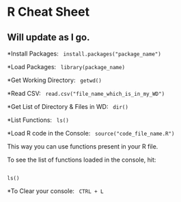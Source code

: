 # R Cheat Sheet
## Will update as I go.

*Install Packages:
<code>
install.packages("package_name")
</code>

*Load Packages:
<code>
library(package_name)
</code>

*Get Working Directory:
<code>
getwd()
</code>
 
*Read CSV:
<code>
read.csv("file_name_which_is_in_my_WD")
</code>
 
*Get List of Directory & Files in WD:
<code>
dir()
</code>
 
*List Functions:
<code>
ls()
</code>
 
*Load R code in the Console:
<code>
source("code_file_name.R")
</code>
<p>This way you can use functions present in your R file.</p>
<p>To see the list of functions loaded in the console, hit:</p>
<code>
ls()
</code>

*To Clear your console:
<code>
CTRL + L
</code>

